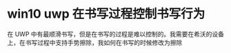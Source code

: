 # win10 uwp 在书写过程控制书写行为

在 UWP 中有最顺滑书写，但是在书写的过程是难以控制的。我需要在希沃的设备上，在书写过程中支持手势擦除，我如何在书写的时候修改为擦除

<!--more-->
<!-- CreateTime:2019/5/27 19:23:05 -->

<!-- csdn -->
<!-- 草稿 -->